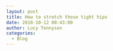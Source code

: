 ```yaml
---
layout: post
title: How to stretch those tight hips
date: 2018-10-12 08:43:00
author: Lucy Tennyson
categories:
  - Blog
---
```

